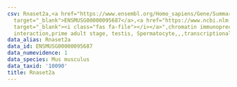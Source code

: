 ```yaml
---
csv: Rnaset2a,<a href="https://www.ensembl.org/Homo_sapiens/Gene/Summary?db=core;g=ENSMUSG00000095687"
  target="_blank">ENSMUSG00000095687</a>,<a href="https://www.ncbi.nlm.nih.gov/pubmed/25450459"
  target="_blank"><i class="fas fa-file"></i></a>",chromatin immunoprecipitation assay,direct
  interaction,prime adult stage, testis, Spermatocyte,,,transcriptional regulation,
data_alias: Rnaset2a
data_id: ENSMUSG00000095687
data_numevidence: 1
data_species: Mus musculus
data_taxid: '10090'
title: Rnaset2a
---
```

